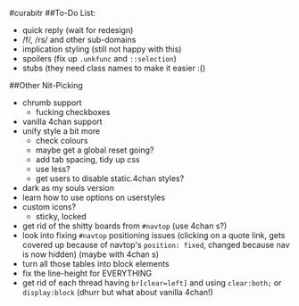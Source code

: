 #curabitr
##To-Do List:

* quick reply (wait for redesign)
* /f/, /rs/ and other sub-domains
* implication styling (still not happy with this)
* spoilers (fix up `.unkfunc` and `::selection`)
* stubs (they need class names to make it easier :()

##Other Nit-Picking

* chrumb support
	* fucking checkboxes
* vanilla 4chan support
* unify style a bit more
	* check colours
	* maybe get a global reset going?
	* add tab spacing, tidy up css
	* use less?
	* get users to disable static.4chan styles?
* dark as my souls version
* learn how to use options on userstyles
* custom icons?
	* sticky, locked
* get rid of the shitty boards from `#navtop` (use 4chan s?)
* look into fixing `#navtop` positioning issues (clicking on a quote link, gets covered up because of navtop's `position: fixed`, changed because nav is now hidden) (maybe with 4chan s)
* turn all those tables into block elements
* fix the line-height for EVERYTHING
* get rid of each thread having `br[clear=left]` and using `clear:both;` or `display:block` (dhurr but what about vanilla 4chan!)